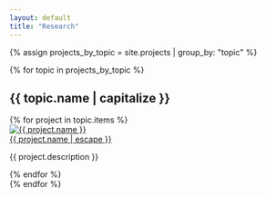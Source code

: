 ```yaml
---
layout: default
title: "Research"
---
```


<div>
  {% assign projects_by_topic = site.projects | group_by: "topic" %}
  
  {% for topic in projects_by_topic %}
    <h2>{{ topic.name | capitalize }}</h2>
    <div class="gallery">
      {% for project in topic.items %}
        <div class="research-card">
          <div class="gallery-info">
            <a class="research-link" href="{{ project.url | relative_url }}">
            <img src="{{ project.image }}" alt="{{ project.name }}">
            <br>
              {{ project.name | escape }}
            </a>
            <p>{{ project.description }}</p>
          </div>
        </div>
      {% endfor %}
    </div>
  {% endfor %}
</div>
